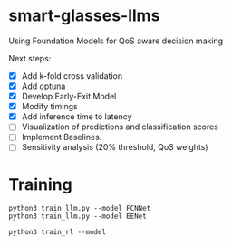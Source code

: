 # smart-glasses-llms
Using Foundation Models for QoS aware decision making

Next steps:
- [x] Add k-fold cross validation 
- [x] Add optuna 
- [x] Develop Early-Exit Model 
- [x] Modify timings
- [x] Add inference time to latency
- [ ] Visualization of predictions and classification scores
- [ ] Implement Baselines.
- [ ] Sensitivity analysis (20% threshold, QoS weights)

# Training

```python3
python3 train_llm.py --model FCNNet
python3 train_llm.py --model EENet

python3 train_rl --model 
```